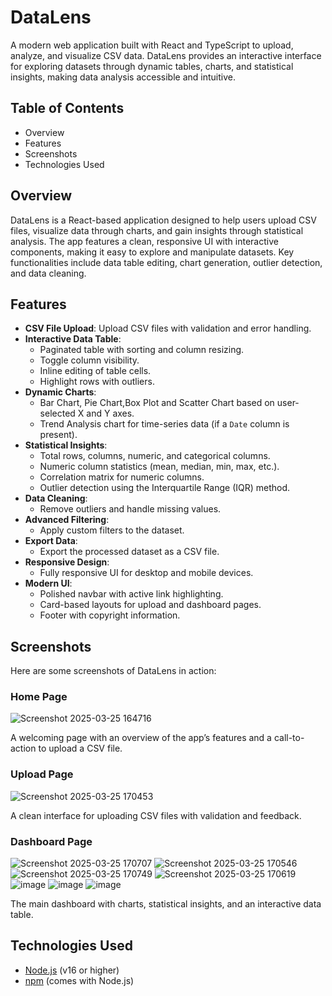 
# DataLens

A modern web application built with React and TypeScript to upload, analyze, and visualize CSV data. DataLens provides an interactive interface for exploring datasets through dynamic tables, charts, and statistical insights, making data analysis accessible and intuitive.

## Table of Contents

- Overview
- Features
- Screenshots
- Technologies Used


## Overview
DataLens is a React-based application designed to help users upload CSV files, visualize data through charts, and gain insights through statistical analysis. The app features a clean, responsive UI with interactive components, making it easy to explore and manipulate datasets. Key functionalities include data table editing, chart generation, outlier detection, and data cleaning.

## Features

- **CSV File Upload**: Upload CSV files with validation and error handling.
- **Interactive Data Table**:
  - Paginated table with sorting and column resizing.
  - Toggle column visibility.
  - Inline editing of table cells.
  - Highlight rows with outliers.
- **Dynamic Charts**:
  - Bar Chart, Pie Chart,Box Plot and Scatter Chart based on user-selected X and Y axes.
  - Trend Analysis chart for time-series data (if a `Date` column is present).
- **Statistical Insights**:
  - Total rows, columns, numeric, and categorical columns.
  - Numeric column statistics (mean, median, min, max, etc.).
  - Correlation matrix for numeric columns.
  - Outlier detection using the Interquartile Range (IQR) method.
- **Data Cleaning**:
  - Remove outliers and handle missing values.
- **Advanced Filtering**:
  - Apply custom filters to the dataset.
- **Export Data**:
  - Export the processed dataset as a CSV file.
- **Responsive Design**:
  - Fully responsive UI for desktop and mobile devices.
- **Modern UI**:
  - Polished navbar with active link highlighting.
  - Card-based layouts for upload and dashboard pages.
  - Footer with copyright information.

## Screenshots
Here are some screenshots of DataLens in action:

### Home Page
![Screenshot 2025-03-25 164716](https://github.com/user-attachments/assets/2ce7a848-fb94-41c5-852e-7cfe03531bc1)

A welcoming page with an overview of the app’s features and a call-to-action to upload a CSV file.

### Upload Page
![Screenshot 2025-03-25 170453](https://github.com/user-attachments/assets/86427c41-c14a-4bf0-b776-2220390cb93b)

A clean interface for uploading CSV files with validation and feedback.

### Dashboard Page
![Screenshot 2025-03-25 170707](https://github.com/user-attachments/assets/86796748-0e74-4223-9807-d3bce41084b4)
![Screenshot 2025-03-25 170546](https://github.com/user-attachments/assets/36cbfb77-2be8-4fb4-aa92-3c93c06bac1b)
![Screenshot 2025-03-25 170749](https://github.com/user-attachments/assets/61b25872-e14e-4d84-b212-d7948ee8f225)
![Screenshot 2025-03-25 170619](https://github.com/user-attachments/assets/acf4466c-6566-421f-89c7-9b44d5035472)
![image](https://github.com/user-attachments/assets/12c95d67-750e-4c75-99cb-bf8fac30afec)
![image](https://github.com/user-attachments/assets/81b90bb0-8d3d-4f16-83bc-700648526c00)
![image](https://github.com/user-attachments/assets/0d30885b-bc65-412c-b963-d37370d1f08a)

The main dashboard with charts, statistical insights, and an interactive data table.
## Technologies Used

- [Node.js](https://nodejs.org/) (v16 or higher)
- [npm](https://www.npmjs.com/) (comes with Node.js)

